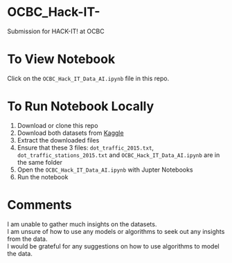 # OCBC_Hack-IT-
Submission for HACK-IT! at OCBC

# To View Notebook
Click on the `OCBC_Hack_IT_Data_AI.ipynb` file in this repo.

# To Run Notebook Locally
1. Download or clone this repo
2. Download both datasets from [Kaggle](https://www.kaggle.com/jboysen/us-traffic-2015)
3. Extract the downloaded files
4. Ensure that these 3 files: `dot_traffic_2015.txt`, `dot_traffic_stations_2015.txt` and `OCBC_Hack_IT_Data_AI.ipynb` are in the same folder
5. Open the `OCBC_Hack_IT_Data_AI.ipynb` with Jupter Notebooks
6. Run the notebook

# Comments
I am unable to gather much insights on the datasets. <br>
I am unsure of how to use any models or algorithms to seek out any insights from the data. <br>
I would be grateful for any suggestions on how to use algorithms to model the data.
